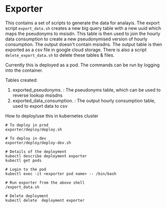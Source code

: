 # Exporter

This contains a set of scripts to generate the data for analayis. The export script
`export_data.sh` creates a new big query table with a new uuid which maps the pseudonyms to
msisdn. This table is then used to join the hourly data consumption to create a new
pseudonymised version of hourly consumption. The output doesn't contain msisdns. The output
table is then exported as a csv file in google cloud storage. There is also a script
`delete_export_data.sh` to delete these tables & files.

Currently this is deployed as a pod. The commands can be run by logging into the container.

Tables created:
1) exported_pseudonyms.<exportId> : The pseudonyms table, which can be used to reverse lookup msisdns
2) exported_data_consumption.<exportId> : The output hourly consumption table, used to export data to csv

How to deploy/use this in kubernetes cluster

```
# To deploy in prod
exporter/deploy/deploy.sh

# To deploy in dev
exporter/deploy/deploy-dev.sh

# Details of the deployment
kubectl describe deployment exporter
kubectl get pods

# Login to the pod
kubectl exec -it <exporter pod name> -- /bin/bash

# Run exporter from the above shell
/export_data.sh

# Delete deployment
kubectl delete  deployment exporter

```